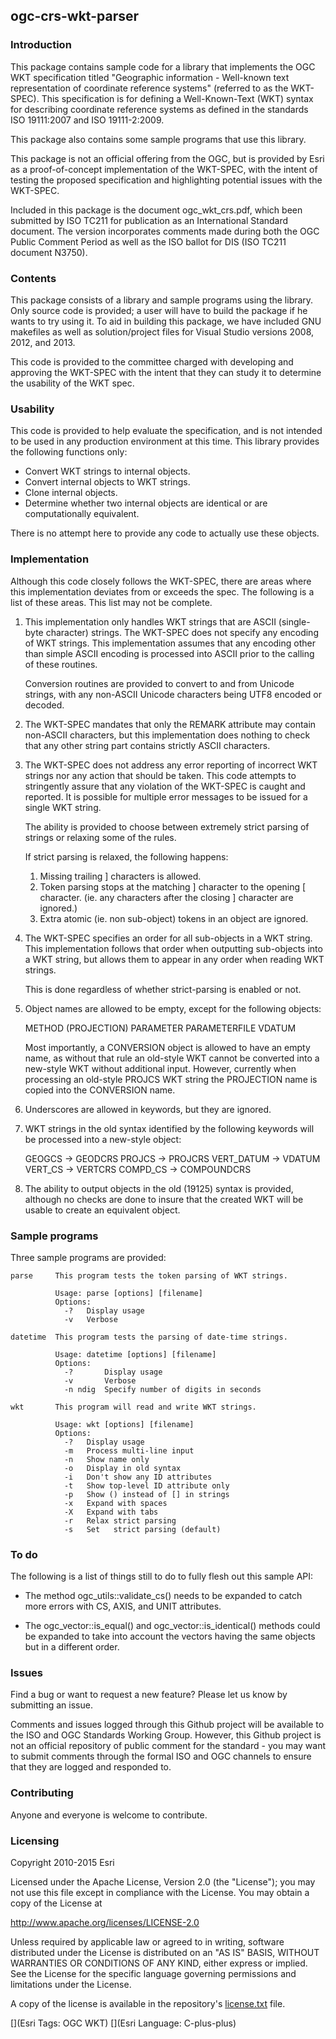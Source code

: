 ## ogc-crs-wkt-parser

### Introduction

This package contains sample code for a library that implements the
OGC WKT specification titled "Geographic information - Well-known text
representation of coordinate reference systems" (referred to as the WKT-SPEC).
This specification is for defining a Well-Known-Text (WKT) syntax
for describing coordinate reference systems as defined in the standards
ISO 19111:2007 and ISO 19111-2:2009.

This package also contains some sample programs that use this library.

This package is not an official offering from the OGC, but is provided
by Esri as a proof-of-concept implementation of the WKT-SPEC, with
the intent of testing the proposed specification and highlighting potential
issues with the WKT-SPEC.

Included in this package is the document ogc_wkt_crs.pdf,
which been submitted by ISO TC211 for publication as an International
Standard document. The version incorporates comments made during both the
OGC Public Comment Period as well as the ISO ballot for DIS (ISO TC211
document N3750).

### Contents

This package consists of a library and sample programs using the library.
Only source code is provided; a user will have to build the package
if he wants to try using it. To aid in building this package,
we have included GNU makefiles as well as solution/project files
for Visual Studio versions 2008, 2012, and 2013.

This code is provided to the committee charged with developing and
approving the WKT-SPEC with the intent that they can study it to
determine the usability of the WKT spec.

### Usability

This code is provided to help evaluate the specification, and is 
not intended to be used in any production environment at this time.
This library provides the following functions only:

*  Convert WKT strings to internal objects.
*  Convert internal objects to WKT strings.
*  Clone internal objects.
*  Determine whether two internal objects are identical or are
   computationally equivalent.

There is no attempt here to provide any code to actually use these objects.

### Implementation

Although this code closely follows the WKT-SPEC, there are areas
where this implementation deviates from or exceeds the spec. The
following is a list of these areas. This list may not be complete.

   1.  This implementation only handles WKT strings that are ASCII
       (single-byte character) strings.  The WKT-SPEC does not specify
       any encoding of WKT strings. This implementation assumes that any
       encoding other than simple ASCII encoding is processed into
       ASCII prior to the calling of these routines.

       Conversion routines are provided to convert to and from Unicode
       strings, with any non-ASCII Unicode characters being UTF8 encoded
       or decoded.

   2.  The WKT-SPEC mandates that only the REMARK attribute may contain
       non-ASCII characters, but this implementation does nothing to
       check that any other string part contains strictly ASCII characters.

   3.  The WKT-SPEC does not address any error reporting of incorrect
       WKT strings nor any action that should be taken. This code
       attempts to stringently assure that any violation of the
       WKT-SPEC is caught and reported. It is possible for multiple
       error messages to be issued for a single WKT string.

       The ability is provided to choose between extremely strict parsing
       of strings or relaxing some of the rules.

       If strict parsing is relaxed, the following happens:
    
          1. Missing trailing ] characters is allowed.
          2. Token parsing stops at the matching ] character to the opening
             [ character. (ie. any characters after the closing ]
             character are ignored.)
          3. Extra atomic (ie. non sub-object) tokens in an object are ignored.

   4.  The WKT-SPEC specifies an order for all sub-objects in a WKT string.
       This implementation follows that order when outputting sub-objects
       into a WKT string, but allows them to appear in any order when reading
       WKT strings.

       This is done regardless of whether strict-parsing is enabled or not.

   5.  Object names are allowed to be empty, except for the following objects:

          METHOD (PROJECTION)
          PARAMETER
          PARAMETERFILE
          VDATUM

       Most importantly, a CONVERSION object is allowed to have an empty name,
       as without that rule an old-style WKT cannot be converted into a
       new-style WKT without additional input. However, currently when
       processing an old-style PROJCS WKT string the PROJECTION name
       is copied into the CONVERSION name.

   6.  Underscores are allowed in keywords, but they are ignored.

   7.  WKT strings in the old syntax identified by the following
       keywords will be processed into a new-style object:

          GEOGCS     -> GEODCRS
          PROJCS     -> PROJCRS
          VERT_DATUM -> VDATUM
          VERT_CS    -> VERTCRS
          COMPD_CS   -> COMPOUNDCRS

   8.  The ability to output objects in the old (19125) syntax is provided,
       although no checks are done to insure that the created WKT will be
       usable to create an equivalent object.

### Sample programs

Three sample programs are provided:

    parse     This program tests the token parsing of WKT strings.

              Usage: parse [options] [filename]
              Options:
                -?   Display usage
                -v   Verbose

    datetime  This program tests the parsing of date-time strings.

              Usage: datetime [options] [filename]
              Options:
                -?       Display usage
                -v       Verbose
                -n ndig  Specify number of digits in seconds

    wkt       This program will read and write WKT strings.

              Usage: wkt [options] [filename]
              Options:
                -?   Display usage
                -m   Process multi-line input
                -n   Show name only
                -o   Display in old syntax
                -i   Don't show any ID attributes
                -t   Show top-level ID attribute only
                -p   Show () instead of [] in strings
                -x   Expand with spaces
                -X   Expand with tabs
                -r   Relax strict parsing
                -s   Set   strict parsing (default)

### To do

The following is a list of things still to do to fully flesh out this
sample API:

*  The method ogc_utils::validate_cs() needs to be expanded to catch
   more errors with CS, AXIS, and UNIT attributes.

*  The ogc_vector::is_equal() and ogc_vector::is_identical() methods
   could be expanded to take into account the vectors having the same
   objects but in a different order.

### Issues

Find a bug or want to request a new feature?  Please let us know by submitting
an issue.

Comments and issues logged through this Github project will be available to
the ISO and OGC Standards Working Group.  However, this Github project is not
an official repository of public comment for the standard - you may want
to submit comments through the formal ISO and OGC channels to ensure that they
are logged and responded to.

### Contributing

Anyone and everyone is welcome to contribute.

### Licensing

Copyright 2010-2015 Esri

Licensed under the Apache License, Version 2.0 (the "License");
you may not use this file except in compliance with the License.
You may obtain a copy of the License at

   http://www.apache.org/licenses/LICENSE-2.0

Unless required by applicable law or agreed to in writing, software
distributed under the License is distributed on an "AS IS" BASIS,
WITHOUT WARRANTIES OR CONDITIONS OF ANY KIND, either express or implied.
See the License for the specific language governing permissions and
limitations under the License.

A copy of the license is available in the repository's
[license.txt](https://raw.github.com/Esri/ogc-crs-wkt-parser/master/license.txt) file.

[](Esri Tags: OGC WKT)
[](Esri Language: C-plus-plus)
